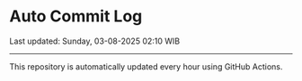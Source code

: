# Auto Commit Log

Last updated: Sunday, 03-08-2025 02:10 WIB

---

This repository is automatically updated every hour using GitHub Actions.

